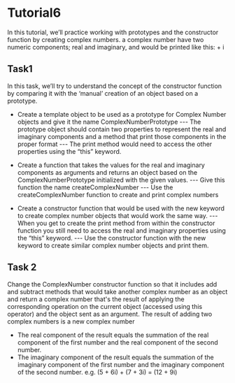 # Tutorial6
In this tutorial, we’ll practice working with prototypes and the constructor function by creating complex numbers.
a complex number have two numeric components; real and imaginary, and would be printed like this: <real-component> + <real-component>i 

## Task1
In this task, we’ll try to understand the concept of the constructor function by comparing it with the ‘manual’ creation of an object based on a prototype.
  
- Create a template object to be used as a prototype for Complex Number objects and give it the name ComplexNumberPrototype
--- The prototype object should contain two properties to represent the real and imaginary components and a method that print those components in the proper format
--- The print method would need to access the other properties using the “this” keyword.

- Create a function that takes the values for the real and imaginary components as arguments and returns an object based on the ComplexNumberPrototype initialized with the given values. 
--- Give this function the name createComplexNumber
--- Use the createComplexNumber function to create and print complex numbers 

- Create a constructor function that would be used with the new keyword to create complex number objects that would work the same way.
--- When you get to create the print method from within the constructor function you still need to access the real and imaginary properties using the “this” keyword.
--- Use the constructor function with the new keyword to create similar complex number objects and print them.

## Task 2
Change the ComplexNumber constructor function so that it includes add and subtract methods that would take another complex number as an object and return a complex number that's the result of applying the corresponding operation on the current object (accessed using this operator) and the object sent as an argument.
The result of adding two complex numbers is a new complex number
-    The real component of the result equals the summation of the real component of the first number and the real component of the second number. 
-    The imaginary component of the result equals the summation of the imaginary component of the first number and the imaginary component of the second number.
e.g.  (5 + 6i) + (7 + 3i) = (12 + 9i)
